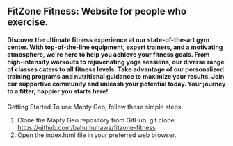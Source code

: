 ## FitZone Fitness: Website for people who exercise.

#### Discover the ultimate fitness experience at our state-of-the-art gym center. With top-of-the-line equipment, expert trainers, and a motivating atmosphere, we're here to help you achieve your fitness goals. From high-intensity workouts to rejuvenating yoga sessions, our diverse range of classes caters to all fitness levels. Take advantage of our personalized training programs and nutritional guidance to maximize your results. Join our supportive community and unleash your potential today. Your journey to a fitter, happier you starts here!

Getting Started To use Mapty Geo, follow these simple steps:
1. Clone the Mapty Geo repository from GitHub: git clone: 
https://github.com/bahumuhawa/fitzone-fitness
2. Open the index.html file in your preferred web browser.
